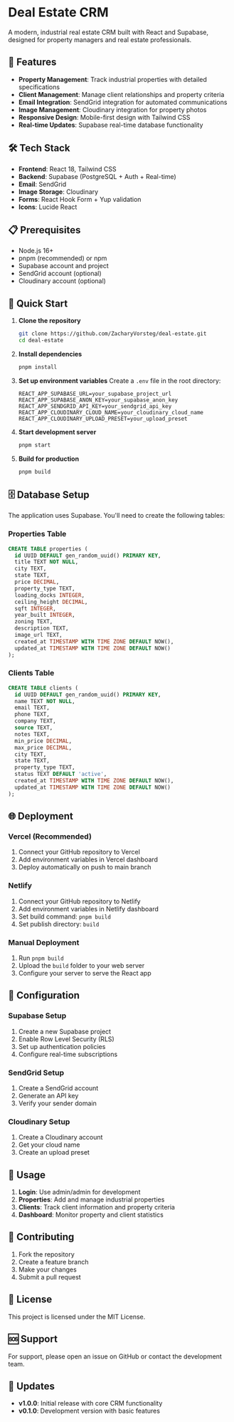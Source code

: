 # Deal Estate CRM

A modern, industrial real estate CRM built with React and Supabase, designed for property managers and real estate professionals.

## 🚀 Features

- **Property Management**: Track industrial properties with detailed specifications
- **Client Management**: Manage client relationships and property criteria
- **Email Integration**: SendGrid integration for automated communications
- **Image Management**: Cloudinary integration for property photos
- **Responsive Design**: Mobile-first design with Tailwind CSS
- **Real-time Updates**: Supabase real-time database functionality

## 🛠️ Tech Stack

- **Frontend**: React 18, Tailwind CSS
- **Backend**: Supabase (PostgreSQL + Auth + Real-time)
- **Email**: SendGrid
- **Image Storage**: Cloudinary
- **Forms**: React Hook Form + Yup validation
- **Icons**: Lucide React

## 📋 Prerequisites

- Node.js 16+ 
- pnpm (recommended) or npm
- Supabase account and project
- SendGrid account (optional)
- Cloudinary account (optional)

## 🚀 Quick Start

1. **Clone the repository**
   ```bash
   git clone https://github.com/ZacharyVorsteg/deal-estate.git
   cd deal-estate
   ```

2. **Install dependencies**
   ```bash
   pnpm install
   ```

3. **Set up environment variables**
   Create a `.env` file in the root directory:
   ```env
   REACT_APP_SUPABASE_URL=your_supabase_project_url
   REACT_APP_SUPABASE_ANON_KEY=your_supabase_anon_key
   REACT_APP_SENDGRID_API_KEY=your_sendgrid_api_key
   REACT_APP_CLOUDINARY_CLOUD_NAME=your_cloudinary_cloud_name
   REACT_APP_CLOUDINARY_UPLOAD_PRESET=your_upload_preset
   ```

4. **Start development server**
   ```bash
   pnpm start
   ```

5. **Build for production**
   ```bash
   pnpm build
   ```

## 🗄️ Database Setup

The application uses Supabase. You'll need to create the following tables:

### Properties Table
```sql
CREATE TABLE properties (
  id UUID DEFAULT gen_random_uuid() PRIMARY KEY,
  title TEXT NOT NULL,
  city TEXT,
  state TEXT,
  price DECIMAL,
  property_type TEXT,
  loading_docks INTEGER,
  ceiling_height DECIMAL,
  sqft INTEGER,
  year_built INTEGER,
  zoning TEXT,
  description TEXT,
  image_url TEXT,
  created_at TIMESTAMP WITH TIME ZONE DEFAULT NOW(),
  updated_at TIMESTAMP WITH TIME ZONE DEFAULT NOW()
);
```

### Clients Table
```sql
CREATE TABLE clients (
  id UUID DEFAULT gen_random_uuid() PRIMARY KEY,
  name TEXT NOT NULL,
  email TEXT,
  phone TEXT,
  company TEXT,
  source TEXT,
  notes TEXT,
  min_price DECIMAL,
  max_price DECIMAL,
  city TEXT,
  state TEXT,
  property_type TEXT,
  status TEXT DEFAULT 'active',
  created_at TIMESTAMP WITH TIME ZONE DEFAULT NOW(),
  updated_at TIMESTAMP WITH TIME ZONE DEFAULT NOW()
);
```

## 🌐 Deployment

### Vercel (Recommended)
1. Connect your GitHub repository to Vercel
2. Add environment variables in Vercel dashboard
3. Deploy automatically on push to main branch

### Netlify
1. Connect your GitHub repository to Netlify
2. Add environment variables in Netlify dashboard
3. Set build command: `pnpm build`
4. Set publish directory: `build`

### Manual Deployment
1. Run `pnpm build`
2. Upload the `build` folder to your web server
3. Configure your server to serve the React app

## 🔧 Configuration

### Supabase Setup
1. Create a new Supabase project
2. Enable Row Level Security (RLS)
3. Set up authentication policies
4. Configure real-time subscriptions

### SendGrid Setup
1. Create a SendGrid account
2. Generate an API key
3. Verify your sender domain

### Cloudinary Setup
1. Create a Cloudinary account
2. Get your cloud name
3. Create an upload preset

## 📱 Usage

1. **Login**: Use admin/admin for development
2. **Properties**: Add and manage industrial properties
3. **Clients**: Track client information and property criteria
4. **Dashboard**: Monitor property and client statistics

## 🤝 Contributing

1. Fork the repository
2. Create a feature branch
3. Make your changes
4. Submit a pull request

## 📄 License

This project is licensed under the MIT License.

## 🆘 Support

For support, please open an issue on GitHub or contact the development team.

## 🔄 Updates

- **v1.0.0**: Initial release with core CRM functionality
- **v0.1.0**: Development version with basic features
